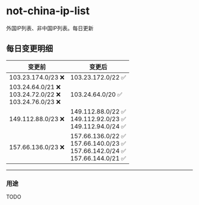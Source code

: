 # not-china-ip-list
外国IP列表、非中国IP列表。每日更新

每日变更明细
--------------------
|  变更前   | 变更后 |
|  ----  | ----  |
|  103.23.174.0/23 :x:  | 103.23.172.0/22 :white_check_mark: | 
|  103.24.64.0/21 :x: <br> 103.24.72.0/22 :x: <br> 103.24.76.0/23 :x: <br> | 103.24.64.0/20 :white_check_mark: | 
|  149.112.88.0/23 :x:  | 149.112.88.0/22 :white_check_mark: <br> 149.112.92.0/23 :white_check_mark: <br> 149.112.94.0/24 :white_check_mark: <br>  | 
|  157.66.136.0/23 :x:  | 157.66.136.0/22 :white_check_mark: <br> 157.66.140.0/23 :white_check_mark: <br> 157.66.142.0/24 :white_check_mark: <br> 157.66.144.0/21 :white_check_mark: <br>  | 

--------------------
### 用途
TODO
